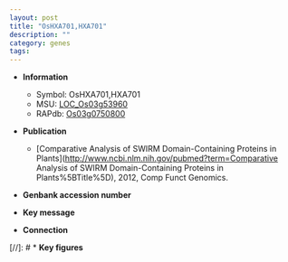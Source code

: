 ```yaml
---
layout: post
title: "OsHXA701,HXA701"
description: ""
category: genes
tags: 
---
```


* **Information**  
    + Symbol: OsHXA701,HXA701  
    + MSU: [LOC_Os03g53960](http://rice.plantbiology.msu.edu/cgi-bin/ORF_infopage.cgi?orf=LOC_Os03g53960)  
    + RAPdb: [Os03g0750800](http://rapdb.dna.affrc.go.jp/viewer/gbrowse_details/irgsp1?name=Os03g0750800)  

* **Publication**  
    + [Comparative Analysis of SWIRM Domain-Containing Proteins in Plants](http://www.ncbi.nlm.nih.gov/pubmed?term=Comparative Analysis of SWIRM Domain-Containing Proteins in Plants%5BTitle%5D), 2012, Comp Funct Genomics.

* **Genbank accession number**  

* **Key message**  

* **Connection**  

[//]: # * **Key figures**  



